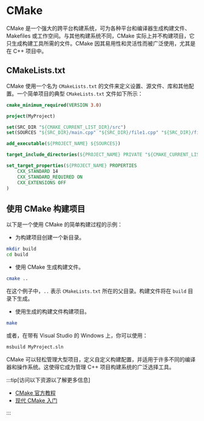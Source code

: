 # CMake

CMake 是一个强大的跨平台构建系统，可为各种平台和编译器生成构建文件、Makefiles 或工作空间。与其他构建系统不同，CMake 实际上并不构建项目，它只生成构建工具所需的文件。CMake 因其易用性和灵活性而被广泛使用，尤其是在 C++ 项目中。

## CMakeLists.txt

CMake 使用一个名为 `CMakeLists.txt` 的文件来定义设置、源文件、库和其他配置。一个简单项目的典型 `CMakeLists.txt` 文件如下所示：

```cmake
cmake_minimum_required(VERSION 3.0)

project(MyProject)

set(SRC_DIR "${CMAKE_CURRENT_LIST_DIR}/src")
set(SOURCES "${SRC_DIR}/main.cpp" "${SRC_DIR}/file1.cpp" "${SRC_DIR}/file2.cpp")

add_executable(${PROJECT_NAME} ${SOURCES})

target_include_directories(${PROJECT_NAME} PRIVATE "${CMAKE_CURRENT_LIST_DIR}/include")

set_target_properties(${PROJECT_NAME} PROPERTIES
    CXX_STANDARD 14
    CXX_STANDARD_REQUIRED ON
    CXX_EXTENSIONS OFF
)
```

## 使用 CMake 构建项目

以下是一个使用 CMake 的简单构建过程的示例：

- 为构建项目创建一个新目录。

```sh
mkdir build
cd build
```

- 使用 CMake 生成构建文件。

```sh
cmake ..
```

在这个例子中，`..` 表示 `CMakeLists.txt` 所在的父目录。构建文件将在 `build` 目录下生成。

- 使用生成的构建文件构建项目。

```sh
make
```

或者，在带有 Visual Studio 的 Windows 上，你可以使用：

```sh
msbuild MyProject.sln
```

CMake 可以轻松管理大型项目，定义自定义构建配置，并适用于许多不同的编译器和操作系统。这使得它成为管理 C++ 项目构建系统的广泛选择工具。

:::tip[访问以下资源以了解更多信息]

- [CMake 官方教程](https://cmake.org/cmake/help/latest/guide/tutorial/index.html)
- [现代 CMake 入门](https://cliutils.gitlab.io/modern-cmake/)

:::
